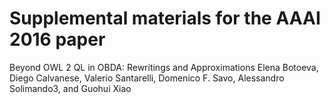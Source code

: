 # Supplemental materials for the AAAI 2016 paper

Beyond OWL 2 QL in OBDA: Rewritings and Approximations
Elena Botoeva, Diego Calvanese, Valerio Santarelli, Domenico F. Savo, Alessandro Solimando3, and Guohui Xiao
